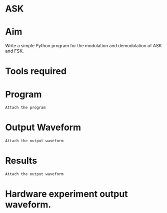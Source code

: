 # ASK
# Aim
Write a simple Python program for the modulation and demodulation of ASK and FSK.
# Tools required
# Program
```
Attach the program
```
# Output Waveform
```
Attach the output waveform
```
# Results
```
Attach the output waveform
```
# Hardware experiment output waveform.
